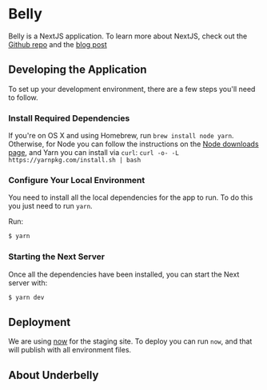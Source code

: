 # Belly

Belly is a NextJS application.
To learn more about NextJS, check out the [Github repo](https://github.com/zeit/next.js)
and the [blog post](https://zeit.co/blog/next5)

## Developing the Application
To set up your development environment, there are a few steps you'll need to follow.

### Install Required Dependencies
If you're on OS X and using Homebrew, run `brew install node yarn`.
Otherwise, for Node you can follow the instructions on the [Node downloads page],
and Yarn you can install via `curl`:
`curl -o- -L https://yarnpkg.com/install.sh | bash`

[node downloads page]: https://nodejs.org/en/download/

### Configure Your Local Environment
You need to install all the local dependencies for the app to run. To do this you
just need to run `yarn`.

Run:
```sh
$ yarn
```

### Starting the Next Server
Once all the dependencies have been installed, you can start the Next server with:
```sh
$ yarn dev
```

## Deployment
We are using [now](https://zeit.co/docs/getting-started/installing-now) for the staging site. To deploy you can run `now`, and that will publish with all environment files.

## About Underbelly

